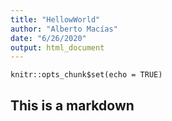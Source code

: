 ```yaml
---
title: "HellowWorld"
author: "Alberto Macías"
date: "6/26/2020"
output: html_document
---
```


```{r setup, include=FALSE}
knitr::opts_chunk$set(echo = TRUE)
```

## This is a markdown


